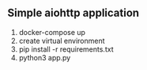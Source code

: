 ## Simple aiohttp application

1. docker-compose up
2. create virtual environment
3. pip install -r requirements.txt
4. python3 app.py
